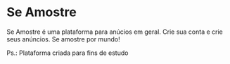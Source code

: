 # Se Amostre

Se Amostre é uma plataforma para anúcios em geral. Crie sua conta e crie seus anúncios. Se amostre por mundo!



Ps.: Plataforma criada para fins de estudo
